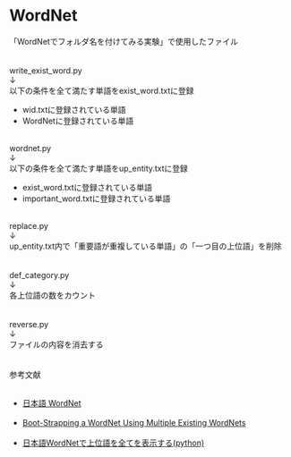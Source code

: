 # WordNet
「WordNetでフォルダ名を付けてみる実験」で使用したファイル
<br>
<br>
<br>
write_exist_word.py
<br>
↓
<br>
以下の条件を全て満たす単語をexist_word.txtに登録
<ul>
  <li>wid.txtに登録されている単語</li>
  <li>WordNetに登録されている単語</li>
</ul>
<br>
wordnet.py
<br>
↓
<br>
以下の条件を全て満たす単語をup_entity.txtに登録
<ul>
  <li>exist_word.txtに登録されている単語</li>
  <li>important_word.txtに登録されている単語</li>
</ul>
<br>
replace.py
<br>
↓
<br>
up_entity.txt内で「重要語が重複している単語」の「一つ目の上位語」を削除
<br>
<br>
<br>
def_category.py
<br>
↓
<br>
各上位語の数をカウント
<br>
<br>
<br>
reverse.py
<br>
↓
<br>
ファイルの内容を消去する
<br>
<br>
<br>
参考文献
<ul>
  <br>
  <li>
    <a href="https://bond-lab.github.io/wnja/jpn/index.html">日本語 WordNet</a>
  </li>
  <br>
  <li>
    <a href="https://aclanthology.org/L08-1077/">Boot-Strapping a WordNet Using Multiple Existing WordNets</a>
  </li>
  <br>
  <li>
    <a href="https://qiita.com/shunji-muto/items/e8a8794eaed5d0518f8f">日本語WordNetで上位語を全てを表示する(python)</a>
  </li>
</ul>
